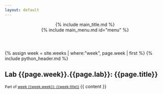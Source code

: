 ```yaml
---
layout: default
---
```


<header>
    {% include main_title.md %}
    <div id="menuToggler">
        <div></div>
        <div></div>
        <div></div>
    </div>
    {% include main_menu.md id="menu" %}
</header>
<main>
    {% assign week = site.weeks | where:"week", page.week | first %}
    {% include python_header.md %}
    <h2>Lab {{page.week}}.{{page.lab}}: {{page.title}}</h2>
    <small>
    Part of <a href="{{week.url | relative_url }}">week {{week.week}}: {{week.title}}</a>
    </small>
    {{ content }}
</main>